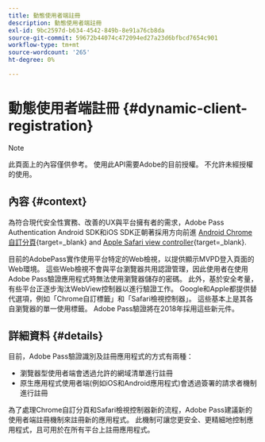 ```yaml
---
title: 動態使用者端註冊
description: 動態使用者端註冊
exl-id: 9bc2597d-b634-4542-849b-8e91a76cb8da
source-git-commit: 59672b44074c472094ed27a23d6bfbcd7654c901
workflow-type: tm+mt
source-wordcount: '265'
ht-degree: 0%

---
```


# 動態使用者端註冊 {#dynamic-client-registration}

>[!NOTE]
>
>此頁面上的內容僅供參考。 使用此API需要Adobe的目前授權。 不允許未經授權的使用。

## 內容 {#context}

為符合現代安全性實務、改善的UX與平台擁有者的需求，Adobe Pass Authentication Android SDK和iOS SDK正朝著採用方向前進 [Android Chrome自訂分頁](https://developer.chrome.com/multidevice/android/customtabs){target=_blank} and [Apple Safari view controller](https://developer.apple.com/documentation/safariservices/sfsafariviewcontroller){target=_blank}.

目前的AdobePass實作使用平台特定的Web檢視，以提供顯示MVPD登入頁面的Web環境。 這些Web檢視不會與平台瀏覽器共用認證管理，因此使用者在使用Adobe Pass驗證應用程式時無法使用瀏覽器儲存的密碼。 此外，基於安全考量，有些平台正逐步淘汰WebView控制器以進行驗證工作。 Google和Apple都提供替代選項，例如「Chrome自訂標籤」和「Safari檢視控制器」。 這些基本上是其各自瀏覽器的單一使用標籤。 Adobe Pass驗證將在2018年採用這些新元件。

## 詳細資料 {#details}

目前，Adobe Pass驗證識別及註冊應用程式的方式有兩種：

* 瀏覽器型使用者端會透過允許的網域清單進行註冊
* 原生應用程式使用者端(例如iOS和Android應用程式)會透過簽署的請求者機制進行註冊

為了處理Chrome自訂分頁和Safari檢視控制器新的流程，Adobe Pass建議新的使用者端註冊機制來註冊新的應用程式。 此機制可讓您更安全、更精細地控制應用程式，且可用於在所有平台上註冊應用程式。

<!--
## Related Information

- [Dynamic Client Registration API](/help/authentication/dynamic-client-registration-api.md)
- [Dynamic Client Registration Management](/help/authentication/dynamic-client-registration-management.md)
-->
